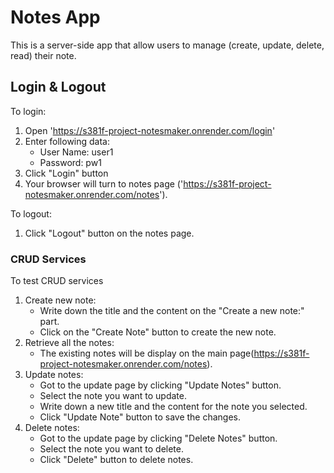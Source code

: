 # Notes App
This is a server-side app that allow users to manage (create, update, delete, read) their note.

## Login & Logout
To login:
1. Open 'https://s381f-project-notesmaker.onrender.com/login'
2. Enter following data:
    - User Name: user1
    - Password: pw1
3. Click "Login" button
4. Your browser will turn to notes page ('https://s381f-project-notesmaker.onrender.com/notes').

To logout:
1. Click "Logout" button on the notes page.

### CRUD Services
To test CRUD services
1. Create new note:
    - Write down the title and the content on the "Create a new note:" part.
    - Click on the "Create Note" button to create the new note.
2. Retrieve all the notes:
    - The existing notes will be display on the main page(https://s381f-project-notesmaker.onrender.com/notes).
3. Update notes:
    - Got to the update page by clicking "Update Notes" button.
    - Select the note you want to update.
    - Write down a new title and the content for the note you selected.
    - Click "Update Note" button to save the changes.
4. Delete notes:
    - Got to the update page by clicking "Delete Notes" button.
    - Select the note you want to delete.
    - Click "Delete" button to delete notes.
